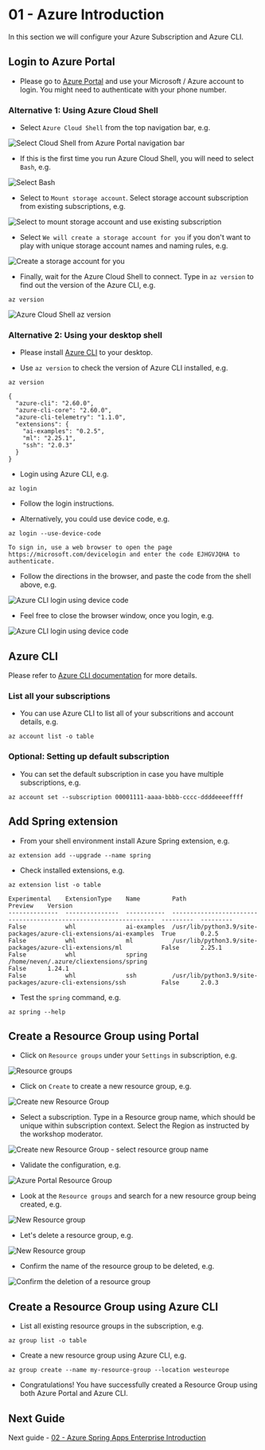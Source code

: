 # 01 - Azure Introduction

In this section we will configure your Azure Subscription and Azure CLI.

## Login to Azure Portal

* Please go to [Azure Portal](https://portal.azure.com) and use your Microsoft / Azure account to login. You might need to authenticate with your phone number.

### Alternative 1: Using Azure Cloud Shell

* Select `Azure Cloud Shell` from the top navigation bar, e.g.

![Select Cloud Shell from Azure Portal navigation bar](./images/cloud-shell-01.png)

* If this is the first time you run Azure Cloud Shell, you will need to select `Bash`, e.g.

![Select Bash](./images/cloud-shell-02.png)

* Select to `Mount storage account`. Select storage account subscription from existing subscriptions, e.g.

![Select to mount storage account and use existing subscription](./images/cloud-shell-03.png)

* Select `We will create a storage account for you` if you don't want to play with unique storage account names and naming rules, e.g.

![Create a storage account for you](./images/cloud-shell-04.png)

* Finally, wait for the Azure Cloud Shell to connect. Type in `az version` to find out the version of the Azure CLI, e.g.

```shell
az version
```

![Azure Cloud Shell az version](./images/cloud-shell-05.png)

### Alternative 2: Using your desktop shell

* Please install [Azure CLI](https://docs.microsoft.com/cli/azure/install-azure-cli?view=azure-cli-latest) to your desktop. 

* Use `az version` to check the version of Azure CLI installed, e.g.

```shell
az version

{
  "azure-cli": "2.60.0",
  "azure-cli-core": "2.60.0",
  "azure-cli-telemetry": "1.1.0",
  "extensions": {
    "ai-examples": "0.2.5",
    "ml": "2.25.1",
    "ssh": "2.0.3"
  }
}
```

* Login using Azure CLI, e.g.

```shell
az login
```

* Follow the login instructions.

* Alternatively, you could use device code, e.g.

```shell
az login --use-device-code

To sign in, use a web browser to open the page https://microsoft.com/devicelogin and enter the code EJHGVJQHA to authenticate.
```

* Follow the directions in the browser, and paste the code from the shell above, e.g.

![Azure CLI login using device code](./images/azure-cli-login-01.png)

* Feel free to close the browser window, once you login, e.g.

![Azure CLI login using device code](./images/azure-cli-login-02.png)



## Azure CLI

Please refer to [Azure CLI documentation](https://learn.microsoft.com/en-us/cli/azure/cheat-sheet-onboarding) for more details.

### List all your subscriptions

* You can use Azure CLI to list all of your subscritions and account details, e.g.

```shell
az account list -o table
```

### Optional: Setting up default subscription

* You can set the default subscription in case you have multiple subscriptions, e.g.
```shell
az account set --subscription 00001111-aaaa-bbbb-cccc-ddddeeeeffff
```

## Add Spring extension

* From your shell environment install Azure Spring extension, e.g.

```shell
az extension add --upgrade --name spring
```

* Check installed extensions, e.g.

```
az extension list -o table

Experimental    ExtensionType    Name         Path                                                               Preview    Version
--------------  ---------------  -----------  -----------------------------------------------------------------  ---------  ---------
False           whl              ai-examples  /usr/lib/python3.9/site-packages/azure-cli-extensions/ai-examples  True       0.2.5
False           whl              ml           /usr/lib/python3.9/site-packages/azure-cli-extensions/ml           False      2.25.1
False           whl              spring       /home/neven/.azure/cliextensions/spring                            False      1.24.1
False           whl              ssh          /usr/lib/python3.9/site-packages/azure-cli-extensions/ssh          False      2.0.3
```

* Test the `spring` command, e.g.

```shell
az spring --help
```

## Create a Resource Group using Portal

* Click on `Resource groups` under your `Settings` in subscription, e.g.

![Resource groups](./images/azure-portal-resource-group-01.png)

* Click on `Create` to create a new resource group, e.g.

![Create new Resource Group](./images/azure-portal-resource-group-02.png)

* Select a subscription. Type in a Resource group name, which should be unique within subscription context. Select the Region as instructed by the workshop moderator.

![Create new Resource Group - select resource group name](./images/azure-portal-resource-group-03.png)

* Validate the configuration, e.g.

![Azure Portal Resource Group](./images/azure-portal-resource-group-04.png)

* Look at the `Resource groups` and search for a new resource group being created, e.g.

![New Resource group](./images/azure-portal-resource-group-05.png)

* Let's delete a resource group, e.g.

![New Resource group](./images/azure-portal-resource-group-06.png)

* Confirm the name of the resource group to be deleted, e.g.

![Confirm the deletion of a resource group](./images/azure-portal-resource-group-07.png)


## Create a Resource Group using Azure CLI

* List all existing resource groups in the subscription, e.g.

```shell
az group list -o table
```

* Create a new resource group using Azure CLI, e.g.

```shell
az group create --name my-resource-group --location westeurope
```

* Congratulations! You have successfully created a Resource Group using both Azure Portal and Azure CLI.

## Next Guide

Next guide - [02 - Azure Spring Apps Enterprise Introduction](../02-azure-spring-apps-enterprise-introduction/README.md)